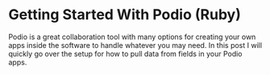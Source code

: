 Getting Started With Podio (Ruby)
=================================

Podio is a great collaboration tool with many options for creating your own apps inside the software to handle whatever you may need. In this post I will quickly go over the setup for how to pull data from fields in your Podio apps.